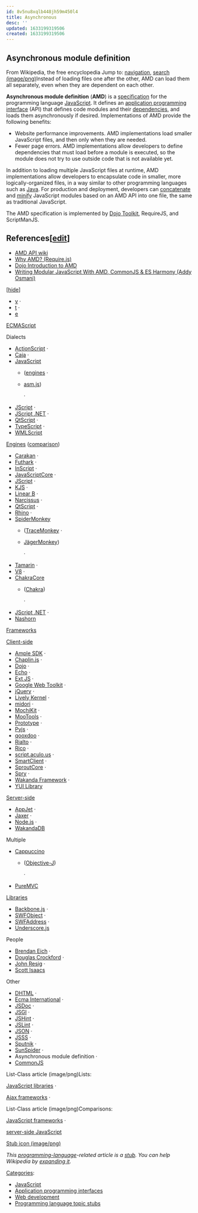 ```yaml
---
id: 8v5nu8xqlb448jh59m450l4
title: Asynchronous
desc: ''
updated: 1633199319506
created: 1633199319506
---
```

## Asynchronous module definition

From Wikipedia, the free encyclopedia
Jump to: [navigation](https://en.wikipedia.org/wiki/Asynchronous_module_definition#mw-head), [search](https://en.wikipedia.org/wiki/Asynchronous_module_definition#p-search)
[(image/png)](https://en.wikipedia.org/wiki/File:Asynchronous_Module_Definition_overview_vector.svg)[](https://en.wikipedia.org/wiki/File:Asynchronous_Module_Definition_overview_vector.svg)Instead of loading files one after the other, AMD can load them all separately, even when they are dependent on each other.

**Asynchronous module definition** (**AMD**) is a [specification](https://en.wikipedia.org/wiki/Specification_(technical_standard)) for the programming language [JavaScript](https://en.wikipedia.org/wiki/JavaScript). It defines an [application programming interface](https://en.wikipedia.org/wiki/Application_programming_interface) (API) that defines code modules and their [dependencies](https://en.wikipedia.org/wiki/Coupling_(computer_programming)), and loads them asynchronously if desired. Implementations of AMD provide the following benefits:

- Website performance improvements. AMD implementations load smaller JavaScript files, and then only when they are needed.
- Fewer page errors. AMD implementations allow developers to define dependencies that must load before a module is executed, so the module does not try to use outside code that is not available yet.

In addition to loading multiple JavaScript files at runtime, AMD implementations allow developers to encapsulate code in smaller, more logically-organized files, in a way similar to other programming languages such as [Java](https://en.wikipedia.org/wiki/Java_(programming_language)). For production and deployment, developers can [concatenate](https://en.wikipedia.org/wiki/Concatenation) and [minify](https://en.wikipedia.org/wiki/Minification_(programming)) JavaScript modules based on an AMD API into one file, the same as traditional JavaScript.

The AMD specification is implemented by [Dojo Toolkit](https://en.wikipedia.org/wiki/Dojo_Toolkit), RequireJS, and ScriptManJS.

## References\[[edit](https://en.wikipedia.org/w/index.php?title=Asynchronous_module_definition&action=edit&section=1)]

- [AMD API wiki](https://github.com/amdjs/amdjs-api/wiki/AMD)
- [Why AMD? (Require.js)](http://requirejs.org/docs/whyamd.html)
- [Dojo Introduction to AMD](http://dojotoolkit.org/documentation/tutorials/1.10/modules/)
- [Writing Modular JavaScript With AMD, CommonJS & ES Harmony (Addy Osmani)](http://addyosmani.com/writing-modular-js/)

\[[hide](https://en.wikipedia.org/wiki/Asynchronous_module_definition#)]

- [v](https://en.wikipedia.org/wiki/Template:ECMAScript) ·
- [t](https://en.wikipedia.org/wiki/Template_talk:ECMAScript) ·
- [e](https://en.wikipedia.org/w/index.php?title=Template:ECMAScript&action=edit)

[ECMAScript](https://en.wikipedia.org/wiki/ECMAScript)

Dialects

- [ActionScript](https://en.wikipedia.org/wiki/ActionScript) ·
- [Caja](https://en.wikipedia.org/wiki/Caja_project) ·
- [JavaScript](https://en.wikipedia.org/wiki/JavaScript)
  - ([engines](https://en.wikipedia.org/wiki/JavaScript_engine) ·
  - [asm.js](https://en.wikipedia.org/wiki/Asm.js))

    ·
- [JScript](https://en.wikipedia.org/wiki/JScript) ·
- [JScript .NET](https://en.wikipedia.org/wiki/JScript_.NET) ·
- [QtScript](https://en.wikipedia.org/wiki/QtScript) ·
- [TypeScript](https://en.wikipedia.org/wiki/TypeScript) ·
- [WMLScript](https://en.wikipedia.org/wiki/WMLScript)

[Engines](https://en.wikipedia.org/wiki/List_of_ECMAScript_engines)
([comparison](https://en.wikipedia.org/wiki/Comparison_of_layout_engines_(ECMAScript)))

- [Carakan](https://en.wikipedia.org/wiki/Presto_(layout_engine)#JavaScript_engines) ·
- [Futhark](https://en.wikipedia.org/wiki/Presto_(layout_engine)#JavaScript_engines) ·
- [InScript](https://en.wikipedia.org/wiki/InScript_(JavaScript_engine)) ·
- [JavaScriptCore](https://en.wikipedia.org/wiki/WebKit#JavaScriptCore) ·
- [JScript](https://en.wikipedia.org/wiki/JScript) ·
- [KJS](https://en.wikipedia.org/wiki/KJS_(software)) ·
- [Linear B](https://en.wikipedia.org/wiki/Presto_(layout_engine)#ECMAScript_engines) ·
- [Narcissus](https://en.wikipedia.org/wiki/Narcissus_(JavaScript_engine)) ·
- [QtScript](https://en.wikipedia.org/wiki/QtScript) ·
- [Rhino](https://en.wikipedia.org/wiki/Rhino_(JavaScript_engine)) ·
- [SpiderMonkey](https://en.wikipedia.org/wiki/SpiderMonkey)
  - ([TraceMonkey](https://en.wikipedia.org/wiki/SpiderMonkey#TraceMonkey) ·
  - [JägerMonkey](https://en.wikipedia.org/wiki/SpiderMonkey#J.C3.A4gerMonkey))

    ·
- [Tamarin](https://en.wikipedia.org/wiki/Tamarin_(software)) ·
- [V8](https://en.wikipedia.org/wiki/V8_(JavaScript_engine)) ·
- [ChakraCore](https://en.wikipedia.org/wiki/Chakra_(JavaScript_engine))
  - ([Chakra](https://en.wikipedia.org/wiki/Chakra_(JScript_engine)))

    ·
- [JScript .NET](https://en.wikipedia.org/wiki/JScript_.NET) ·
- [Nashorn](https://en.wikipedia.org/wiki/Nashorn_(JavaScript_engine))

[Frameworks](https://en.wikipedia.org/wiki/Software_framework)

[Client-side](https://en.wikipedia.org/wiki/Client-side_JavaScript)

- [Ample SDK](https://en.wikipedia.org/wiki/Ample_SDK) ·
- [Chaplin.js](https://en.wikipedia.org/wiki/Chaplin.js) ·
- [Dojo](https://en.wikipedia.org/wiki/Dojo_Toolkit) ·
- [Echo](https://en.wikipedia.org/wiki/Echo_(framework)) ·
- [Ext JS](https://en.wikipedia.org/wiki/Ext_JS) ·
- [Google Web Toolkit](https://en.wikipedia.org/wiki/Google_Web_Toolkit) ·
- [jQuery](https://en.wikipedia.org/wiki/JQuery) ·
- [Lively Kernel](https://en.wikipedia.org/wiki/Lively_Kernel) ·
- [midori](https://en.wikipedia.org/wiki/Midori_JavaScript_Framework) ·
- [MochiKit](https://en.wikipedia.org/wiki/MochiKit) ·
- [MooTools](https://en.wikipedia.org/wiki/MooTools) ·
- [Prototype](https://en.wikipedia.org/wiki/Prototype_JavaScript_Framework) ·
- [Pyjs](https://en.wikipedia.org/wiki/Pyjs) ·
- [qooxdoo](https://en.wikipedia.org/wiki/Qooxdoo) ·
- [Rialto](https://en.wikipedia.org/wiki/Rialto_Toolkit) ·
- [Rico](https://en.wikipedia.org/wiki/Rico_(Ajax)) ·
- [script.aculo.us](https://en.wikipedia.org/wiki/Script.aculo.us) ·
- [SmartClient](https://en.wikipedia.org/wiki/SmartClient) ·
- [SproutCore](https://en.wikipedia.org/wiki/SproutCore) ·
- [Spry](https://en.wikipedia.org/wiki/Spry_framework) ·
- [Wakanda Framework](https://en.wikipedia.org/wiki/Wakanda_(software)) ·
- [YUI Library](https://en.wikipedia.org/wiki/YUI_Library)

[Server-side](https://en.wikipedia.org/wiki/Server-side_JavaScript)

- [AppJet](https://en.wikipedia.org/wiki/AppJet) ·
- [Jaxer](https://en.wikipedia.org/wiki/Jaxer#Aptana_Jaxer) ·
- [Node.js](https://en.wikipedia.org/wiki/Node.js) ·
- [WakandaDB](https://en.wikipedia.org/wiki/Wakanda_(software))

Multiple

- [Cappuccino](https://en.wikipedia.org/wiki/Cappuccino_(application_development_framework))
  - ([Objective-J](https://en.wikipedia.org/wiki/Objective-J))

    ·
- [PureMVC](https://en.wikipedia.org/wiki/PureMVC)

[Libraries](https://en.wikipedia.org/wiki/JavaScript_library)

- [Backbone.js](https://en.wikipedia.org/wiki/Backbone.js) ·
- [SWFObject](https://en.wikipedia.org/wiki/SWFObject) ·
- [SWFAddress](https://en.wikipedia.org/wiki/SWFAddress) ·
- [Underscore.js](https://en.wikipedia.org/wiki/Underscore.js)

People

- [Brendan Eich](https://en.wikipedia.org/wiki/Brendan_Eich) ·
- [Douglas Crockford](https://en.wikipedia.org/wiki/Douglas_Crockford) ·
- [John Resig](https://en.wikipedia.org/wiki/John_Resig) ·
- [Scott Isaacs](https://en.wikipedia.org/wiki/Scott_Isaacs)

Other

- [DHTML](https://en.wikipedia.org/wiki/Dynamic_HTML) ·
- [Ecma International](https://en.wikipedia.org/wiki/Ecma_International) ·
- [JSDoc](https://en.wikipedia.org/wiki/JSDoc) ·
- [JSGI](https://en.wikipedia.org/wiki/JSGI) ·
- [JSHint](https://en.wikipedia.org/wiki/JSHint) ·
- [JSLint](https://en.wikipedia.org/wiki/JSLint) ·
- [JSON](https://en.wikipedia.org/wiki/JSON) ·
- [JSSS](https://en.wikipedia.org/wiki/JavaScript_Style_Sheets) ·
- [Sputnik](https://en.wikipedia.org/wiki/Sputnik_(JavaScript_conformance_test)) ·
- [SunSpider](https://en.wikipedia.org/wiki/Browser_speed_test#SunSpider) ·
- Asynchronous module definition ·
- [CommonJS](https://en.wikipedia.org/wiki/CommonJS)

List-Class article (image/png)Lists:

[JavaScript libraries](https://en.wikipedia.org/wiki/List_of_JavaScript_libraries) ·

[Ajax frameworks](https://en.wikipedia.org/wiki/List_of_Ajax_frameworks#JavaScript) ·

List-Class article (image/png)Comparisons:

[JavaScript frameworks](https://en.wikipedia.org/wiki/Comparison_of_JavaScript_frameworks) ·

[server-side JavaScript](https://en.wikipedia.org/wiki/Comparison_of_server-side_JavaScript_solutions)

[Stub icon (image/png)](https://en.wikipedia.org/wiki/File:HelloWorld.svg)

_This [programming-language](https://en.wikipedia.org/wiki/Programming_language)-related article is a [stub](https://en.wikipedia.org/wiki/Wikipedia:Stub). You can help Wikipedia by [expanding it](https://en.wikipedia.org/w/index.php?title=Asynchronous_module_definition&action=edit)._

[Categories](https://en.wikipedia.org/wiki/Help:Category):

- [JavaScript](https://en.wikipedia.org/wiki/Category:JavaScript)
- [Application programming interfaces](https://en.wikipedia.org/wiki/Category:Application_programming_interfaces)
- [Web development](https://en.wikipedia.org/wiki/Category:Web_development)
- [Programming language topic stubs](https://en.wikipedia.org/wiki/Category:Programming_language_topic_stubs)


